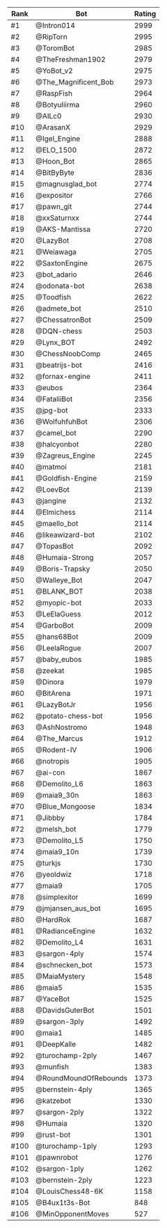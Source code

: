 Rank|Bot|Rating
---|---|---
#1|@Intron014|2999
#2|@RipTorn|2995
#3|@ToromBot|2985
#4|@TheFreshman1902|2979
#5|@YoBot_v2|2975
#6|@The_Magnificent_Bob|2973
#7|@RaspFish|2964
#8|@Botyuliirma|2960
#9|@AILc0|2930
#10|@ArasanX|2929
#11|@Igel_Engine|2888
#12|@ELO_1500|2872
#13|@Hoon_Bot|2865
#14|@BitByByte|2836
#15|@magnusglad_bot|2774
#16|@expositor|2766
#17|@pawn_git|2744
#18|@xxSaturnxx|2744
#19|@AKS-Mantissa|2720
#20|@LazyBot|2708
#21|@Weiawaga|2705
#22|@SaxtonEngine|2675
#23|@bot_adario|2646
#24|@odonata-bot|2638
#25|@Toodfish|2622
#26|@admete_bot|2510
#27|@ChessatronBot|2509
#28|@DQN-chess|2503
#29|@Lynx_BOT|2492
#30|@ChessNoobComp|2465
#31|@beatrijs-bot|2416
#32|@fornax-engine|2411
#33|@eubos|2364
#34|@FataliiBot|2356
#35|@jpg-bot|2333
#36|@WolfuhfuhBot|2306
#37|@camel_bot|2290
#38|@halcyonbot|2280
#39|@Zagreus_Engine|2245
#40|@matmoi|2181
#41|@Goldfish-Engine|2159
#42|@LoevBot|2139
#43|@jangine|2132
#44|@Elmichess|2114
#45|@maello_bot|2114
#46|@likeawizard-bot|2102
#47|@TopasBot|2092
#48|@Humaia-Strong|2057
#49|@Boris-Trapsky|2050
#50|@Walleye_Bot|2047
#51|@BLANK_BOT|2038
#52|@myopic-bot|2033
#53|@LeElaGuess|2012
#54|@GarboBot|2009
#55|@hans68Bot|2009
#56|@LeelaRogue|2007
#57|@baby_eubos|1985
#58|@zeekat|1985
#59|@Dinora|1979
#60|@BitArena|1971
#61|@LazyBotJr|1956
#62|@potato-chess-bot|1956
#63|@AshNostromo|1948
#64|@The_Marcus|1912
#65|@Rodent-IV|1906
#66|@notropis|1905
#67|@ai-con|1867
#68|@Demolito_L6|1863
#69|@maia9_30n|1863
#70|@Blue_Mongoose|1834
#71|@Jibbby|1784
#72|@melsh_bot|1779
#73|@Demolito_L5|1750
#74|@maia9_10n|1739
#75|@turkjs|1730
#76|@yeoldwiz|1718
#77|@maia9|1705
#78|@simplexitor|1699
#79|@jmjansen_aus_bot|1695
#80|@HardRok|1687
#81|@RadianceEngine|1632
#82|@Demolito_L4|1631
#83|@sargon-4ply|1574
#84|@schnecken_bot|1573
#85|@MaiaMystery|1548
#86|@maia5|1535
#87|@YaceBot|1525
#88|@DavidsGuterBot|1501
#89|@sargon-3ply|1492
#90|@maia1|1485
#91|@DeepKalle|1482
#92|@turochamp-2ply|1467
#93|@munfish|1383
#94|@RoundMoundOfRebounds|1373
#95|@bernstein-4ply|1365
#96|@katzebot|1330
#97|@sargon-2ply|1322
#98|@Humaia|1320
#99|@rust-bot|1301
#100|@turochamp-1ply|1293
#101|@pawnrobot|1276
#102|@sargon-1ply|1262
#103|@bernstein-2ply|1223
#104|@LouisChess48-6K|1158
#105|@B4ux1t3s-Bot|848
#106|@MinOpponentMoves|527
